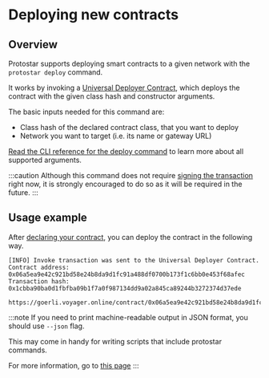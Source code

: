 # Deploying new contracts

## Overview
Protostar supports deploying smart contracts to a given network with the `protostar deploy` command.

It works by invoking a [Universal Deployer Contract](https://community.starknet.io/t/universal-deployer-contract-proposal/1864), 
which deploys the contract with the given class hash and constructor arguments.

The basic inputs needed for this command are:
- Class hash of the declared contract class, that you want to deploy
- Network you want to target (i.e. its name or gateway URL)

[Read the CLI reference for the deploy command](../../cli-reference.md#deploy) to learn more about all supported arguments.

:::caution
Although this command does not require [signing the transaction](./06-signing.md) right now, it is strongly encouraged to do so as it will be required in the future. 
:::

## Usage example
After [declaring your contract](./03-declare.md), you can deploy the contract in the following way.

```console title="protostar deploy 0xdeadbeef --network testnet"
[INFO] Invoke transaction was sent to the Universal Deployer Contract.
Contract address: 0x06a5ea9e42c921bd58e24b8da9d1fc91a488df0700b173f1c6bb0e453f68afec
Transaction hash: 0x1cbba90ba0d1fbfba09b1f7a0f987134dd9a02a845ca89244b3272374d37ede

https://goerli.voyager.online/contract/0x06a5ea9e42c921bd58e24b8da9d1fc91a488df0700b173f1c6bb0e453f68afec
```

:::note
If you need to print machine-readable output in JSON format, you should use `--json` flag.

This may come in handy for writing scripts that include protostar commands.

For more information, go to [this page](./scripting.md)
:::